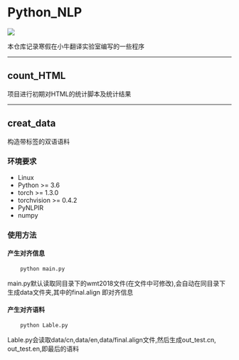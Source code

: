 # Python_NLP

![](https://img.shields.io/badge/license-MIT-blue)

本仓库记录寒假在小牛翻译实验室编写的一些程序

---

## count_HTML

项目进行初期对HTML的统计脚本及统计结果

---

## creat_data

构造带标签的双语语料

### 环境要求

 - Linux
 - Python >= 3.6
 - torch >= 1.3.0                       
 - torchvision >= 0.4.2    
 - PyNLPIR         
 - numpy           

### 使用方法


#### 产生对齐信息

```python
    python main.py
```

main.py默认读取同目录下的wmt2018文件(在文件中可修改),会自动在同目录下生成data文件夹,其中的final.align 即对齐信息

#### 产生对齐语料

```python
    python Lable.py
```

Lable.py会读取data/cn,data/en,data/final.align文件,然后生成out_test.cn, out_test.en,即最后的语料

